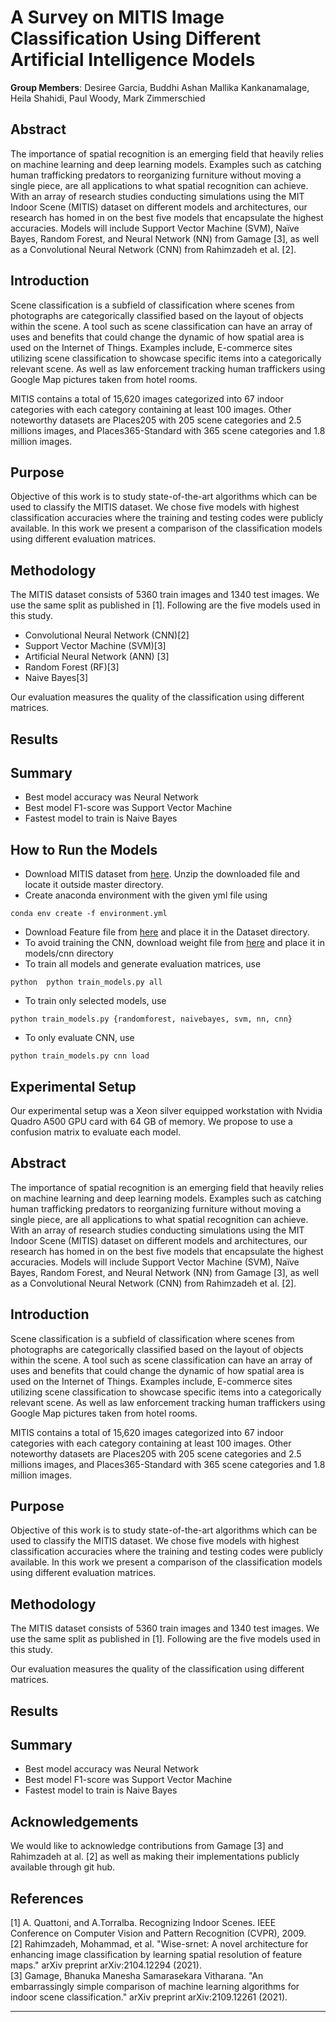 # A Survey on MITIS Image Classification Using Different Artificial Intelligence Models

**Group Members**: Desiree Garcia, Buddhi Ashan Mallika Kankanamalage, Heila Shahidi, Paul Woody, Mark Zimmerschied

## Abstract
The importance of spatial recognition is an emerging field that heavily relies on machine learning and deep learning models. Examples such as catching human trafficking predators to reorganizing furniture without moving a single piece, are all applications to what spatial recognition can achieve. With an array of research studies conducting simulations using the MIT Indoor Scene (MITIS) dataset on different models and architectures, our research has homed in on the best five models that encapsulate the highest accuracies. Models will include Support Vector Machine (SVM), Naïve Bayes, Random Forest, and Neural Network (NN) from Gamage [3], as well as a Convolutional Neural Network (CNN) from Rahimzadeh et al. [2].

## Introduction
Scene classification is a subfield of classification where scenes from photographs are categorically classified based on the layout of objects within the scene. A tool such as scene classification can have an array of uses and benefits that could change the dynamic of how spatial area is used on the Internet of Things. Examples include, E-commerce sites utilizing scene classification to showcase specific items into a categorically relevant scene. As well as law enforcement tracking human traffickers using Google Map pictures taken from hotel rooms. ​

MITIS contains a total of 15,620 images categorized into 67 indoor categories with each category containing at least 100 images. Other noteworthy datasets are Places205 with 205 scene categories and 2.5 millions images, and Places365-Standard with 365 scene categories and 1.8 million images.​

## Purpose
Objective of this work is to study state-of-the-art algorithms which can be used to classify the MITIS dataset. We chose five models with highest classification accuracies where the training and testing codes were publicly available. In this work we present a comparison of the classification models using different evaluation matrices. ​

## Methodology
The MITIS dataset consists of 5360 train images and 1340 test images. We use the same split as published in [1]. Following are the five models used in this study.​

* Convolutional Neural Network (CNN)[2]
* Support Vector Machine (SVM)[3]
* Artificial Neural Network (ANN) [3]
* Random Forest (RF)[3]
* Naive Bayes[3]

Our evaluation measures the quality of the classification using different matrices.

## Results

## Summary
* Best model accuracy was Neural Network​
* Best model F1-score was Support Vector Machine​
* Fastest model to train is Naive Bayes


## How to Run the Models
- Download MITIS dataset from <a href="https://www.kaggle.com/datasets/itsahmad/indoor-scenes-cvpr-2019">here</a>. Unzip the downloaded file and locate it outside master directory. 
- Create anaconda environment with the given yml file using 
```
conda env create -f environment.yml
```
- Download Feature file from <a href="https://drive.google.com/file/d/1Yt8boWVIr_WHCqlRB0BtePqysdtwwYOw/view?usp=sharing">here</a> and place it in the Dataset directory.
- To avoid training the CNN, download weight file from <a href="https://drive.google.com/file/d/1uAGiIaYTBrvoHPY0SNnCDaanjiZEk9u3/view?usp=sharing">here</a> and place it in models/cnn directory
- To train all models and generate evaluation matrices, use 
```
python  python train_models.py all
```
- To train only selected models, use 
```
python train_models.py {randomforest, naivebayes, svm, nn, cnn}
```
- To only evaluate CNN, use 
```
python train_models.py cnn load
```


## Experimental Setup
Our experimental setup was a Xeon silver equipped workstation with Nvidia Quadro A500 GPU card with 64 GB of memory. 
We propose to use a confusion matrix to evaluate each model.

## Abstract
The importance of spatial recognition is an emerging field that heavily relies on machine learning and deep learning models. Examples such as catching human trafficking predators to reorganizing furniture without moving a single piece, are all applications to what spatial recognition can achieve. With an array of research studies conducting simulations using the MIT Indoor Scene (MITIS) dataset on different models and architectures, our research has homed in on the best five models that encapsulate the highest accuracies. Models will include Support Vector Machine (SVM), Naïve Bayes, Random Forest, and Neural Network (NN) from Gamage [3], as well as a Convolutional Neural Network (CNN) from Rahimzadeh et al. [2].

## Introduction
Scene classification is a subfield of classification where scenes from photographs are categorically classified based on the layout of objects within the scene. A tool such as scene classification can have an array of uses and benefits that could change the dynamic of how spatial area is used on the Internet of Things. Examples include, E-commerce sites utilizing scene classification to showcase specific items into a categorically relevant scene. As well as law enforcement tracking human traffickers using Google Map pictures taken from hotel rooms. ​

MITIS contains a total of 15,620 images categorized into 67 indoor categories with each category containing at least 100 images. Other noteworthy datasets are Places205 with 205 scene categories and 2.5 millions images, and Places365-Standard with 365 scene categories and 1.8 million images.​

## Purpose
Objective of this work is to study state-of-the-art algorithms which can be used to classify the MITIS dataset. We chose five models with highest classification accuracies where the training and testing codes were publicly available. In this work we present a comparison of the classification models using different evaluation matrices. ​

## Methodology
The MITIS dataset consists of 5360 train images and 1340 test images. We use the same split as published in [1]. Following are the five models used in this study.​

Our evaluation measures the quality of the classification using different matrices.

## Results


## Summary
* Best model accuracy was Neural Network​
* Best model F1-score was Support Vector Machine​
* Fastest model to train is Naive Bayes

## Acknowledgements 
We would like to acknowledge contributions from Gamage [3] and Rahimzadeh at al. [2] as well as making their implementations publicly available through git hub. 


## References
[1] A. Quattoni, and A.Torralba. Recognizing Indoor Scenes. IEEE Conference on Computer Vision and Pattern Recognition (CVPR), 2009.<br />
[2] Rahimzadeh, Mohammad, et al. "Wise-srnet: A novel architecture for enhancing image classification by learning spatial resolution of feature maps." arXiv preprint arXiv:2104.12294 (2021).<br />
[3] Gamage, Bhanuka Manesha Samarasekara Vitharana. "An embarrassingly simple comparison of machine learning algorithms for indoor scene classification." arXiv preprint arXiv:2109.12261 (2021).

***
